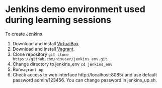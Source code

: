# Jenkins demo environment used during learning sessions

To create Jenkins 

  1. Download and install [VirtualBox](https://www.virtualbox.org/wiki/Downloads).
  2. Download and install [Vagrant](http://www.vagrantup.com/downloads.html).
  3. Clone repository `git clone https://github.com/nixuser/jenkins_env.git`
  4. Change directory to jenkins_env `cd jenkins_env`
  5. Run`vagrant up`
  6. Check access to web interface http://localhost:8085/ and use default password admin/123456. You can change password in jenkins_up.sh. 
